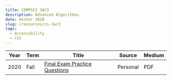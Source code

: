 ```yaml
---
title: COMPSCI 3AC3
description: Advanced Algorithms.
date: Winter 2020
slug: /resources/cs-3ac3
tags:
  - Accessibility
  - CSS
---
```


<table>
  <thead>
    <tr>
      <th>Year</th>
      <th>Term</th>
      <th>Title</th>
      <th className="hide-on-mobile">Source</th>
      <th className="hide-on-mobile">Medium</th>
    </tr>
  </thead>
  <tbody>
    <tr>
      <td class="overline date">2020</td>
      <td class="overline date">Fall</td>
      <td class="title">
       <a href="http://duckduckgo.com" target="_blank">
          Final Exam Practice Questions
        </a>
      </td>
      <td class="hide-on-mobile">Personal</td>
      <td class="overline hide-on-mobile">PDF</td>
    </tr>

  </tbody>
</table>
